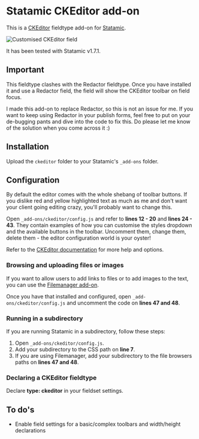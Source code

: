 # Statamic CKEditor add-on
This is a [CKEditor](http://ckeditor.com) fieldtype add-on for [Statamic](http://statamic.com/).

![Customised CKEditor field](http://katrinkerber.com/assets/screenshot-ckeditor.png)

It has been tested with Statamic v1.7.1. 

## Important
This fieldtype clashes with the Redactor fieldtype. Once you have installed it and use a Redactor field, the field will show the CKEditor toolbar on field focus.

I made this add-on to replace Redactor, so this is not an issue for me. If you want to keep using Redactor in your publish forms, feel free to put on your de-bugging pants and dive into the code to fix this. Do please let me know of the solution when you come across it :)

## Installation
Upload the `ckeditor` folder to your Statamic's `_add-ons` folder.

## Configuration
By default the editor comes with the whole shebang of toolbar buttons. If you dislike red and yellow highlighted text as much as me and don't want your client going editing crazy, you'll probably want to change this.

Open `_add-ons/ckeditor/config.js` and refer to **lines 12 - 20** and **lines 24 - 43**. They contain examples of how you can customise the styles dropdown and the available buttons in the toolbar. Uncomment them, change them, delete them - the editor configuration world is your oyster! 

Refer to the [CKEditor documentation](http://docs.cksource.com/CKEditor_3.x/Developers_Guide/Toolbar) for more help and options.

### Browsing and uploading files or images
If you want to allow users to add links to files or to add images to the text, you can use the [Filemanager add-on](https://github.com/katrinkerber/statamic-filemanager).

Once you have that installed and configured, open `_add-ons/ckeditor/config.js` and uncomment the code on **lines 47 and 48**.

### Running in a subdirectory
If you are running Statamic in a subdirectory, follow these steps:

1. Open `_add-ons/ckeditor/config.js`.
2. Add your subdirectory to the CSS path on **line 7**.
3. If you are using Filemanager, add your subdirectory to the file browsers paths on **lines 47 and 48**.

### Declaring a CKEditor fieldtype
Declare **type: ckeditor** in your fieldset settings.

## To do's
* Enable field settings for a basic/complex toolbars and width/height declarations
